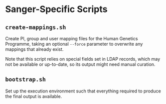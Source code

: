 # Sanger-Specific Scripts

## `create-mappings.sh`

Create PI, group and user mapping files for the Human Genetics
Programme, taking an optional `--force` parameter to overwrite any
mappings that already exist.

Note that this script relies on special fields set in LDAP records,
which may not be available or up-to-date, so its output might need
manual curation.

## `bootstrap.sh`

Set up the execution environment such that everything required to
produce the final output is available.
